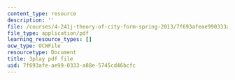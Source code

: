 ```yaml
---
content_type: resource
description: ''
file: /courses/4-241j-theory-of-city-form-spring-2013/7f693afeae990333a88e5745cd46bcfc_LYudSLnQEkY.pdf
file_type: application/pdf
learning_resource_types: []
ocw_type: OCWFile
resourcetype: Document
title: 3play pdf file
uid: 7f693afe-ae99-0333-a88e-5745cd46bcfc
---
```

